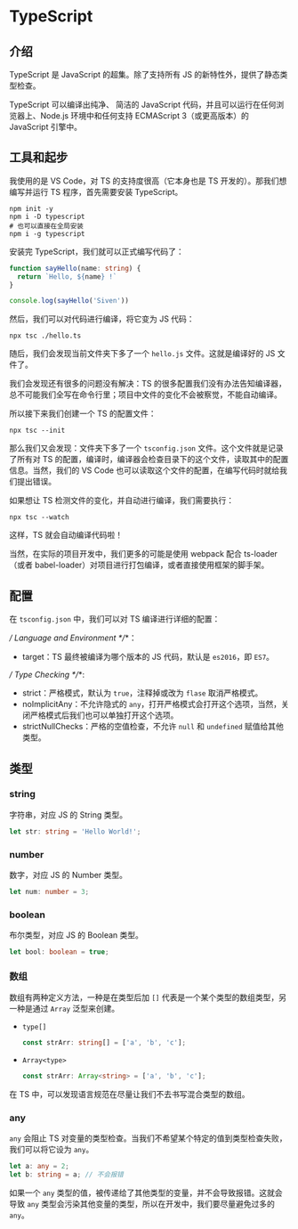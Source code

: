 # TypeScript

## 介绍

TypeScript 是 JavaScript 的超集。除了支持所有 JS 的新特性外，提供了静态类型检查。

TypeScript 可以编译出纯净、 简洁的 JavaScript 代码，并且可以运行在任何浏览器上、Node.js 环境中和任何支持 ECMAScript 3（或更高版本）的 JavaScript 引擎中。

## 工具和起步

我使用的是 VS Code，对 TS 的支持度很高（它本身也是 TS 开发的）。那我们想编写并运行 TS 程序，首先需要安装 TypeScript。

```shell
npm init -y
npm i -D typescript
# 也可以直接在全局安装
npm i -g typescript
```

安装完 TypeScript，我们就可以正式编写代码了：

```typescript
function sayHello(name: string) {
  return `Hello, ${name} !`
}

console.log(sayHello('Siven'))
```

然后，我们可以对代码进行编译，将它变为 JS 代码：

```shell
npx tsc ./hello.ts
```

随后，我们会发现当前文件夹下多了一个 `hello.js` 文件。这就是编译好的 JS 文件了。

我们会发现还有很多的问题没有解决：TS 的很多配置我们没有办法告知编译器，总不可能我们全写在命令行里；项目中文件的变化不会被察觉，不能自动编译。

所以接下来我们创建一个 TS 的配置文件：

```shell
npx tsc --init
```

那么我们又会发现：文件夹下多了一个 `tsconfig.json` 文件。这个文件就是记录了所有对 TS 的配置，编译时，编译器会检查目录下的这个文件，读取其中的配置信息。当然，我们的 VS Code 也可以读取这个文件的配置，在编写代码时就给我们提出错误。

如果想让 TS 检测文件的变化，并自动进行编译，我们需要执行：

```shell
npx tsc --watch
```

这样，TS 就会自动编译代码啦！

当然，在实际的项目开发中，我们更多的可能是使用 webpack 配合 ts-loader（或者 babel-loader）对项目进行打包编译，或者直接使用框架的脚手架。 

## 配置

在 `tsconfig.json` 中，我们可以对 TS 编译进行详细的配置：

**/* Language and Environment */**：

- target：TS 最终被编译为哪个版本的 JS 代码，默认是 `es2016`，即 `ES7`。

**/* Type Checking */**:

- strict：严格模式，默认为 `true`，注释掉或改为 `flase` 取消严格模式。
- noImplicitAny：不允许隐式的 `any`，打开严格模式会打开这个选项，当然，关闭严格模式后我们也可以单独打开这个选项。
- strictNullChecks：严格的空值检查，不允许 `null` 和 `undefined` 赋值给其他类型。

## 类型

### string

字符串，对应 JS 的 String 类型。

```typescript
let str: string = 'Hello World!';
```

### number

数字，对应 JS 的 Number 类型。

```typescript
let num: number = 3;
```

### boolean

布尔类型，对应 JS 的 Boolean 类型。

```typescript
let bool: boolean = true;
```

### 数组

数组有两种定义方法，一种是在类型后加 `[]` 代表是一个某个类型的数组类型，另一种是通过 `Array` 泛型来创建。

- `type[]`

  ```typescript
  const strArr: string[] = ['a', 'b', 'c'];
  ```

  

- `Array<type>`

  ```typescript
  const strArr: Array<string> = ['a', 'b', 'c'];
  ```

  

在 TS 中，可以发现语言规范在尽量让我们不去书写混合类型的数组。

### any

`any` 会阻止 TS 对变量的类型检查。当我们不希望某个特定的值到类型检查失败，我们可以将它设为 `any`。

```typescript
let a: any = 2;
let b: string = a; // 不会报错
```

如果一个 `any` 类型的值，被传递给了其他类型的变量，并不会导致报错。这就会导致 `any` 类型会污染其他变量的类型，所以在开发中，我们要尽量避免过多的 `any`。